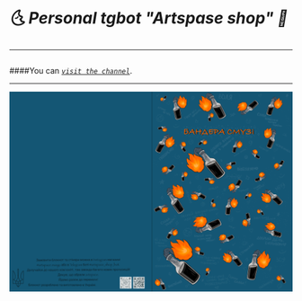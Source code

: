 # __🌜 Personal tgbot "Artspase shop_" 🌠_ <hr>

####You can [_`visit the channel`_](https://t.me/artspase_shop_bot). <hr>

![Image alt](https://github.com/shancuha15/python_tgbot_shop/blob/main/pictures/notebook/notebook1.png)